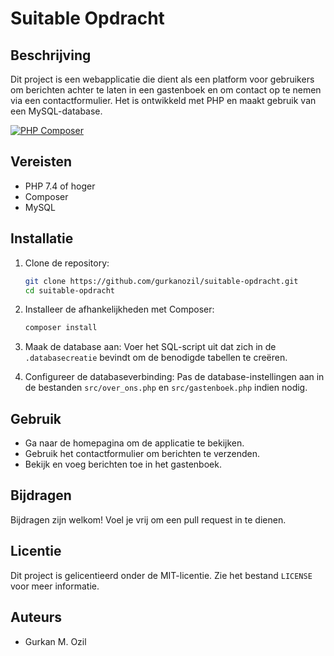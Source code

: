# Suitable Opdracht

## Beschrijving
Dit project is een webapplicatie die dient als een platform voor gebruikers om berichten achter te laten in een gastenboek en om contact op te nemen via een contactformulier. Het is ontwikkeld met PHP en maakt gebruik van een MySQL-database.

[![PHP Composer](https://github.com/gurkanozil/SuitableOpdracht/actions/workflows/php.yml/badge.svg)](https://github.com/gurkanozil/SuitableOpdracht/actions/workflows/php.yml)

## Vereisten
- PHP 7.4 of hoger
- Composer
- MySQL

## Installatie

1. Clone de repository:
   ```bash
   git clone https://github.com/gurkanozil/suitable-opdracht.git
   cd suitable-opdracht
   ```

2. Installeer de afhankelijkheden met Composer:
   ```bash
   composer install
   ```

3. Maak de database aan:
   Voer het SQL-script uit dat zich in de `.databasecreatie` bevindt om de benodigde tabellen te creëren.

4. Configureer de databaseverbinding:
   Pas de database-instellingen aan in de bestanden `src/over_ons.php` en `src/gastenboek.php` indien nodig.

## Gebruik
- Ga naar de homepagina om de applicatie te bekijken.
- Gebruik het contactformulier om berichten te verzenden.
- Bekijk en voeg berichten toe in het gastenboek.

## Bijdragen
Bijdragen zijn welkom! Voel je vrij om een pull request in te dienen.

## Licentie
Dit project is gelicentieerd onder de MIT-licentie. Zie het bestand `LICENSE` voor meer informatie.

## Auteurs
- Gurkan M. Ozil
